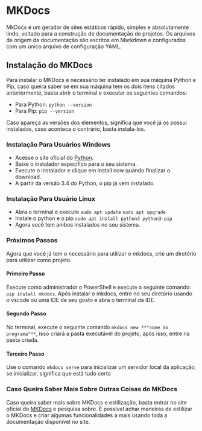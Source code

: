 # MKDocs

MkDocs é um gerador de sites estáticos rápido, simples e absolutamente lindo, voltado para a construção de documentação de projetos. Os arquivos de origem da documentação são escritos em Markdown e configurados com um único arquivo de configuração YAML.

## Instalação do MKDocs

Para instalar o MKDocs é necessário ter instalado em sua máquina Python e Pip, caso queira saber se em sua máquina tem os dois itens citados anteriormente, basta abrir o terminal e executar os seguintes comandos:

- Para Python: `python --version`
- Para Pip: `pip --version`

Caso apareça as versões dos elementos, significa que você já os possui instalados, caso aconteca o contrário, basta instala-los.

### Instalação Para Usuários Windows

- Acesse o site oficial do [Python](https://www.python.org/downloads/).
- Baixe o instalador específico para o seu sistema.
- Execute o instalador e clique em install now quando finalizar o download.
- A partir da versão 3.4 do Python, o pip já vem instalado.

### Instalação Para Usuário Linux

- Abra o terminal e execute
  `sudo apt update`
  `sudo apt upgrade`
- Instale o python e o pip
  `sudo apt install python3 python3-pip`
- Agora você tem ambos instalados no seu sistema.

### Próximos Passos

Agora que você já tem o necessário para utilizar o mkdocs, crie um diretório para utilizar como projeto.

#### Primeiro Passo

Execute como administrador o PowerShell e execute o seguinte comando: `pip install mkdocs`. Após instalar o mkdocs, entre no seu diretório usando o vscode ou uma IDE de seu gosto e abra o terminal da IDE.

#### Segundo Passo

No terminal, execute o seguinte comando `mkdocs new **"nome do programa"**`, isso criará a pasta executável do projeto, após isso, entre na pasta criada.

#### Terceiro Passo

Use o comando `mkdocs serve` para inicializar um servidor local da aplicação, se inicializar, significa que está tudo certo

### Caso Queira Saber Mais Sobre Outras Coisas do MKDocs

Caso queira saber mais sobre MKDocs e estilização, basta entrar no site oficial do [MKDocs](https://www.mkdocs.org/) e pesquisa sobre. É possível achar maneiras de estilizar o MKDocs e criar algumas funcionalidades a mais usando toda a documentação disponível no site.
